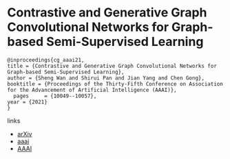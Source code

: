 # Contrastive and Generative Graph Convolutional Networks for Graph-based Semi-Supervised Learning

```
@inproceedings{cg_aaai21,
title = {Contrastive and Generative Graph Convolutional Networks for Graph-based Semi-Supervised Learning},
author = {Sheng Wan and Shirui Pan and Jian Yang and Chen Gong},
booktitle = {Proceedings of the Thirty-Fifth Conference on Association for the Advancement of Artificial Intelligence (AAAI)},
  pages	    = {10049--10057},
year = {2021}
}
```

links
- [arXiv](https://arxiv.org/abs/2009.07111)
- [aaai](https://www.aaai.org/AAAI21Papers/AAAI-1965.WanS.pdf)
- [AAAI](https://ojs.aaai.org/index.php/AAAI/article/view/17206)